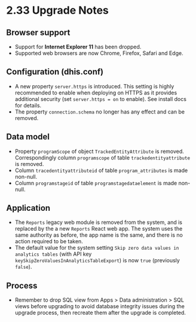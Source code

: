 # 2.33 Upgrade Notes

## Browser support

- Support for **Internet Explorer 11** has been dropped.
- Supported web browsers are now Chrome, Firefox, Safari and Edge.

## Configuration (dhis.conf)

- A new property `server.https` is introduced. This setting is highly recommended to enable when deploying on HTTPS as it provides additional security (set `server.https = on` to enable). See install docs for details.
- The property `connection.schema` no longer has any effect and can be removed.

## Data model

- Property `programScope` of object `TrackedEntityAttribute` is removed. Correspondingly column `programscope` of table `trackedentityattribute` is removed.
- Column `tracedentityattributeid` of table `program_attributes` is made non-null.
- Column `programstageid` of table `programstagedataelement` is made non-null.

## Application

- The `Reports` legacy web module is removed from the system, and is replaced by the a new `Reports` React web app. The system uses the same authority as before, the app name is the same, and there is no action required to be taken.
- The default value for the system setting `Skip zero data values in analytics tables` (with API key `keySkipZeroValuesInAnalyticsTableExport`) is now `true` (previously `false`).

## Process
- Remember to drop SQL view from Apps > Data administration > SQL views before upgrading to avoid database integrity issues during the upgrade process, then recreate them after the upgrade is completed.
